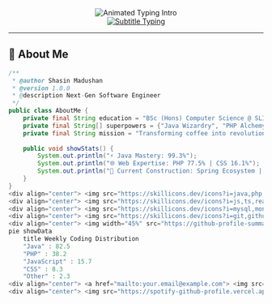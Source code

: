<div align="center">
  <img src="https://readme-typing-svg.demolab.com?font=Fira+Code&weight=800&size=30&duration=4500&pause=1500&color=5BCDEC&background=0D111700&center=true&vCenter=true&width=700&height=100&lines=✨+Shasin+Madushan+✨;🚀+SLIIT+Tech+Prodigy;☕+Java+Architect+%7C+%F0%9F%92%BB+Full-Stack+Visionary;🔥+Crafting+Digital+Masterpieces" alt="Animated Typing Intro" />
</div>

<div align="center">
  <a href="https://git.io/typing-svg"><img src="https://readme-typing-svg.demolab.com?font=Fira+Code&weight=600&size=18&duration=3000&pause=500&color=A9FEF7&background=0D111700&center=true&vCenter=true&width=600&lines=Innovative+Developer+%7C+Tech+Enthusiast+%7C+Code+Artist;Turning+Complex+Problems+into+Elegant+Solutions" alt="Subtitle Typing" /></a>
</div>

---

## 🌌 About Me

```java
/**
 * @author Shasin Madushan
 * @version 1.0.0
 * @description Next-Gen Software Engineer
 */
public class AboutMe {
    private final String education = "BSc (Hons) Computer Science @ SLIIT";
    private final String[] superpowers = {"Java Wizardry", "PHP Alchemy", "Web Sorcery"};
    private final String mission = "Transforming coffee into revolutionary code";
    
    public void showStats() {
        System.out.println("⚡ Java Mastery: 99.3%");
        System.out.println("🌐 Web Expertise: PHP 77.5% | CSS 16.1%");
        System.out.println("🚧 Current Construction: Spring Ecosystem | React Universe");
    }
}
<div align="center"> <img src="https://skillicons.dev/icons?i=java,php,spring,hibernate,laravel,nodejs" /> </div>
<div align="center"> <img src="https://skillicons.dev/icons?i=js,ts,react,nextjs,tailwind,css" /> </div>
<div align="center"> <img src="https://skillicons.dev/icons?i=mysql,mongodb,postgres,redis" /> </div>
<div align="center"> <img src="https://skillicons.dev/icons?i=git,github,vscode,intellij,docker,aws,linux" /> </div>
<div align="center"> <img width="45%" src="https://github-profile-summary-cards.vercel.app/api/cards/repos-per-language?username=YourUsername&theme=github_dark" /> <img width="45%" src="https://github-profile-summary-cards.vercel.app/api/cards/most-commit-language?username=YourUsername&theme=github_dark" /> </div><div align="center"> <img width="90%" src="https://metrics.lecoq.io/YourUsername?template=classic&base=header%2C%20activity%2C%20community%2C%20repositories%2C%20metadata&base.indepth=false&base.hireable=false&base.skip=false&config.timezone=Asia%2FColombo" /> </div>
pie showData
    title Weekly Coding Distribution
    "Java" : 82.5
    "PHP" : 38.2
    "JavaScript" : 15.7
    "CSS" : 8.3
    "Other" : 2.3
<div align="center"> <a href="mailto:your.email@example.com"> <img src="https://img.shields.io/badge/Contact_Me-FF4088?style=for-the-badge&logo=gmail&logoColor=white" /> </a> <a href="https://linkedin.com/in/yourprofile"> <img src="https://img.shields.io/badge/LinkedIn-0A66C2?style=for-the-badge&logo=linkedin&logoColor=white" /> </a> <a href="https://yourportfolio.com"> <img src="https://img.shields.io/badge/Portfolio-18A303?style=for-the-badge&logo=google-chrome&logoColor=white" /> </a> </div>
<div align="center"> <img src="https://spotify-github-profile.vercel.app/api/view?uid=yourspotifyid&cover_image=true&theme=novatorem&bar_color=53b14f&bar_color_cover=false" width="50%"/> </div> ```
